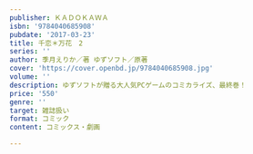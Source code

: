 ```yaml
---
publisher: ＫＡＤＯＫＡＷＡ
isbn: '9784040685908'
pubdate: '2017-03-23'
title: 千恋＊万花　2
series: ''
author: 季月えりか／著 ゆずソフト／原著
cover: 'https://cover.openbd.jp/9784040685908.jpg'
volume: ''
description: ゆずソフトが贈る大人気PCゲームのコミカライズ、最終巻！
price: '550'
genre: ''
target: 雑誌扱い
format: コミック
content: コミックス・劇画

---
```

